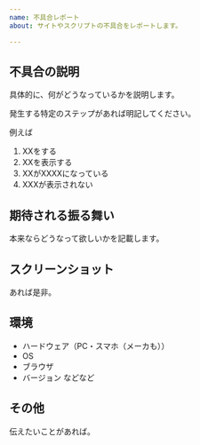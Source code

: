```yaml
---
name: 不具合レポート
about: サイトやスクリプトの不具合をレポートします。

---
```


## 不具合の説明
具体的に、何がどうなっているかを説明します。

発生する特定のステップがあれば明記してください。

例えば

1. XXをする
2. XXを表示する
3. XXがXXXXになっている
4. XXXが表示されない

## 期待される振る舞い

本来ならどうなって欲しいかを記載します。

## スクリーンショット
あれば是非。

## 環境
- ハードウェア（PC・スマホ（メーカも））
- OS
- ブラウザ
- バージョン
などなど

## その他
伝えたいことがあれば。
